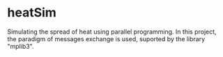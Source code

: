 # heatSim
Simulating the spread of heat using parallel programming.
In this project, the paradigm of messages exchange is used, suported by the library "mplib3".
